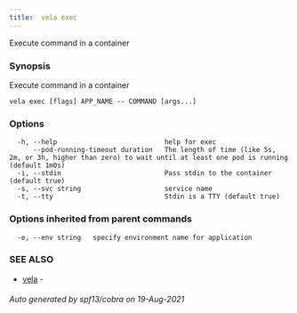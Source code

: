 ```yaml
---
title:  vela exec
---
```


Execute command in a container

### Synopsis

Execute command in a container

```
vela exec [flags] APP_NAME -- COMMAND [args...]
```

### Options

```
  -h, --help                           help for exec
      --pod-running-timeout duration   The length of time (like 5s, 2m, or 3h, higher than zero) to wait until at least one pod is running (default 1m0s)
  -i, --stdin                          Pass stdin to the container (default true)
  -s, --svc string                     service name
  -t, --tty                            Stdin is a TTY (default true)
```

### Options inherited from parent commands

```
  -e, --env string   specify environment name for application
```

### SEE ALSO

* [vela](vela.md)	 - 

###### Auto generated by spf13/cobra on 19-Aug-2021
